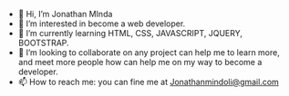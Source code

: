 - 👋 Hi, I’m Jonathan MInda 
- 👀 I’m interested in become a web developer.
- 🌱 I’m currently learning HTML, CSS, JAVASCRIPT, JQUERY, BOOTSTRAP.
- 💞️ I’m looking to collaborate on any project can help me to learn more, and meet more people how can help me on my way to become a developer.
- 📫 How to reach me: you can fine me at Jonathanmindoli@gmail.com

<!---
Jonathanmindoli/Jonathanmindoli is a ✨ special ✨ repository because its `README.md` (this file) appears on your GitHub profile.
You can click the Preview link to take a look at your changes.
--->
